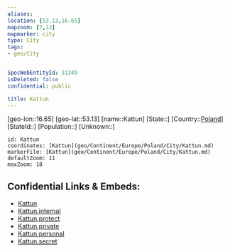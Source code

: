 ```yaml
---
aliases: 
location: [53.13,16.65]
mapzoom: [7,12] 
mapmarker: city 
type: City
tags:
- geo/City


SpocWebEntityId: 31349
isDeleted: false
confidential: public

title: Kattun
---
```

[geo-lon::16.65]
[geo-lat::53.13]
[name::Kattun]
[State::]
[Country::[Poland](geo/Continent/Europe/Poland.md)]
[StateId::]
[Population::]
[Unknown::]


```leaflet
id: Kattun
coordinates: [Kattun](geo/Continent/Europe/Poland/City/Kattun.md)
markerFile: [Kattun](geo/Continent/Europe/Poland/City/Kattun.md)
defaultZoom: 11 
maxZoom: 18
```


## Confidential Links & Embeds: 
- [Kattun](../../../../../../_public/geo/Continent/Europe/Poland/City/Kattun.md) 
- [Kattun.internal](../../../../../../_internal/geo/Continent/Europe/Poland/City/Kattun.internal.md) 
- [Kattun.protect](../../../../../../_protect/geo/Continent/Europe/Poland/City/Kattun.protect.md) 
- [Kattun.private](../../../../../../_private/geo/Continent/Europe/Poland/City/Kattun.private.md) 
- [Kattun.personal](../../../../../../_personal/geo/Continent/Europe/Poland/City/Kattun.personal.md) 
- [Kattun.secret](../../../../../../_secret/geo/Continent/Europe/Poland/City/Kattun.secret.md) 
